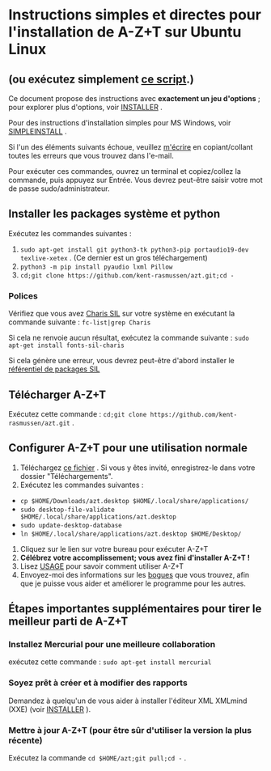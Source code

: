# Instructions simples et directes pour l'installation de A-Z+T sur Ubuntu Linux

## (ou exécutez simplement [ce script](RunMetoInstall_Linux.sh?raw=true).)

Ce document propose des instructions avec **exactement un jeu d'options** ; pour explorer plus d'options, voir [INSTALLER](INSTALL.md) .

Pour des instructions d'installation simples pour MS Windows, voir [SIMPLEINSTALL](SIMPLEINSTALL.md) .

Si l'un des éléments suivants échoue, veuillez [m'écrire](BUGS.md) en copiant/collant toutes les erreurs que vous trouvez dans l'e-mail.

Pour exécuter ces commandes, ouvrez un terminal et copiez/collez la commande, puis appuyez sur Entrée. Vous devrez peut-être saisir votre mot de passe sudo/administrateur.

## Installer les packages système et python

Exécutez les commandes suivantes :

1. `sudo apt-get install git python3-tk python3-pip portaudio19-dev texlive-xetex` . (Ce dernier est un gros téléchargement)
2. `python3 -m pip install pyaudio lxml Pillow`
3. `cd;git clone https://github.com/kent-rasmussen/azt.git;cd -`

### Polices

Vérifiez que vous avez [Charis SIL](https://software.sil.org/charis/) sur votre système en exécutant la commande suivante : `fc-list|grep Charis`

Si cela ne renvoie aucun résultat, exécutez la commande suivante : `sudo apt-get install fonts-sil-charis`

Si cela génère une erreur, vous devrez peut-être d'abord installer le [référentiel de packages SIL](https://packages.sil.org/)

## Télécharger A-Z+T

Exécutez cette commande : `cd;git clone https://github.com/kent-rasmussen/azt.git` .

## Configurer A-Z+T pour une utilisation normale

1. Téléchargez [ce fichier](installfiles/azt.desktop?raw=true) . Si vous y êtes invité, enregistrez-le dans votre dossier "Téléchargements".
2. Exécutez les commandes suivantes :

- `cp $HOME/Downloads/azt.desktop $HOME/.local/share/applications/`
- `sudo desktop-file-validate  $HOME/.local/share/applications/azt.desktop`
- `sudo update-desktop-database`
- `ln $HOME/.local/share/applications/azt.desktop $HOME/Desktop/`

1. Cliquez sur le lien sur votre bureau pour exécuter A-Z+T
2. **Célébrez votre accomplissement; vous avez fini d'installer A-Z+T !**
3. Lisez [USAGE](USAGE.md) pour savoir comment utiliser A-Z+T
4. Envoyez-moi des informations sur les [bogues](BUGS.md) que vous trouvez, afin que je puisse vous aider et améliorer le programme pour les autres.

## Étapes importantes supplémentaires pour tirer le meilleur parti de A-Z+T

### Installez Mercurial pour une meilleure collaboration

exécutez cette commande : `sudo apt-get install mercurial`

### Soyez prêt à créer et à modifier des rapports

Demandez à quelqu'un de vous aider à installer l'éditeur XML XMLmind (XXE) (voir [INSTALLER](INSTALL.md) ).

### Mettre à jour A-Z+T (pour être sûr d'utiliser la version la plus récente)

Exécutez la commande `cd $HOME/azt;git pull;cd -` .
